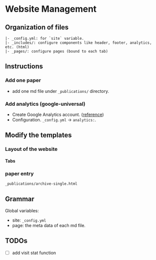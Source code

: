 # Website Management

## Organization of files
```
|- _config.yml: for `site` variable.
|- _includes/: configure components like header, footer, analytics, etc. (html)
|- _pages/: configure pages (bound to each tab)
```

## Instructions

### Add one paper
* add one md file under `_publications/` directory.

### Add analytics (google-universal)
* Create Google Analytics account. ([reference](https://support.google.com/analytics/answer/10269537?hl=en#zippy=%2Cadd-the-google-tag-to-a-website-builder-or-cms-hosted-website-for-example-wordpress-shopify-etc))
* Configuration. `_config.yml` -> `analytics:`.

## Modify the templates
### Layout of the website
#### Tabs
### paper entry
`_publications/archive-single.html`

## Grammar
Global variables: 
* site: `_config.yml`
* page: the meta data of each md file.

## TODOs
* [ ] add visit stat function 




